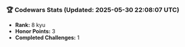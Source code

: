 ### 🏆 Codewars Stats (Updated: 2025-05-30 22:08:07 UTC)

- **Rank:** 8 kyu
- **Honor Points:** 3
- **Completed Challenges:** 1
